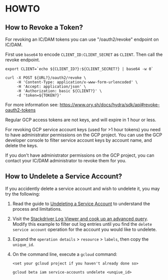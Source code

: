 # HOWTO


## How to Revoke a Token?

For revoking an IC/DAM tokens you can use "/oauth2/revoke" endpoint on IC/DAM.

First use `base64` to encode `CLIENT_ID:CLIENT_SECRET` as `CLIENT`. Then call
the revoke endpoint.

```
export CLIENT=`echo ${CLIENT_ID?}:${CLIENT_SECRET?} | base64 -w 0`

curl -X POST ${URL?}/oauth2/revoke \
     -H 'Content-Type: application/x-www-form-urlencoded' \
     -H 'Accept: application/json' \
     -H 'Authorization: basic ${CLIENT?}' \
     -d 'token=${TOKEN?}'
```

For more information see:
https://www.ory.sh/docs/hydra/sdk/api#revoke-oauth2-tokens

Regular GCP access tokens are not keys, and will expire in 1 hour or less.

For revoking GCP service account keys (used for >1 hour tokens) you need to have
administrator permissions on the GCP project. You can use the GCP developer
console to filter service account keys by account name, and delete the keys.

If you don't have administrator permissions on the GCP project, you can contact
your IC/DAM administrator to revoke them for you.

## How to Undelete a Service Account?

If you accidently delete a service account and wish to undelete it, you may
try the following:

1.  Read the guide to
    [Undeleting a Service Account](https://cloud.google.com/iam/docs/creating-managing-service-accounts#undeleting)
    to understand the process and limitations.

1.  Visit the [Stackdriver Log Viewer and cook up an advanced query](https://console.cloud.google.com/logs/viewer?minLogLevel=0&expandAll=false&interval=P1D&resource=service_account&advancedFilter=resource.type%3D%22service_account%22%0A%22DeleteServiceAccount%22%0A). Modify this example
    to filter out log entries until you find the `delete service account`
    operation for the account you would like to undelete.

1.  Expand the `operation details` > `resource` > `labels`, then copy the
    `unique_id`.

1.  On the command line, execute a `gcloud` command:

       ```
       <set your gcloud project if you haven't already done so>

       gcloud beta iam service-accounts undelete <unqiue_id>
       ```
